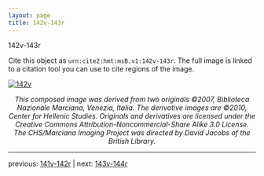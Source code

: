 ```yaml
---
layout: page
title: 142v-143r
---
```


142v-143r

Cite this object as `urn:cite2:hmt:msB.v1:142v-143r`. The full image is linked to a citation tool you can use to cite regions of the image.

[![142v](http://www.homermultitext.org/iipsrv?IIIF=/project/homer/pyramidal/deepzoom/hmt/vbbifolio/v1/vb_142v_143r.tif/full/800,/0/default.jpg)](http://www.homermultitext.org/ict2/?urn=urn:cite2:hmt:vbbifolio.v1:vb_142v_143r) 

<p style="text-align: center; font-style: italic;">This composed image was derived from two originals ©2007, Biblioteca Nazionale Marciana, Venezia, Italia. The derivative images are ©2010, Center for Hellenic Studies. Originals and derivatives are licensed under the Creative Commons Attribution-Noncommercial-Share Alike 3.0 License. The CHS/Marciana Imaging Project was directed by David Jacobs of the British Library.</p>

---

previous: [141v-142r](../141v-142r/) | next: [143v-144r](../143v-144r/)